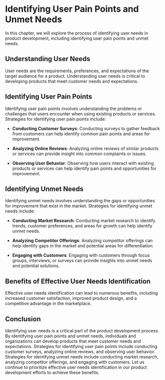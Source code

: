 Identifying User Pain Points and Unmet Needs
===============================================================================

In this chapter, we will explore the process of identifying user needs in product development, including identifying user pain points and unmet needs.

Understanding User Needs
------------------------

User needs are the requirements, preferences, and expectations of the target audience for a product. Understanding user needs is critical to developing products that meet customer needs and expectations.

Identifying User Pain Points
----------------------------

Identifying user pain points involves understanding the problems or challenges that users encounter when using existing products or services. Strategies for identifying user pain points include:

* **Conducting Customer Surveys**: Conducting surveys to gather feedback from customers can help identify common pain points and areas for improvement.

* **Analyzing Online Reviews**: Analyzing online reviews of similar products or services can provide insight into common complaints or issues.

* **Observing User Behavior**: Observing how users interact with existing products or services can help identify pain points and opportunities for improvement.

Identifying Unmet Needs
-----------------------

Identifying unmet needs involves understanding the gaps or opportunities for improvement that exist in the market. Strategies for identifying unmet needs include:

* **Conducting Market Research**: Conducting market research to identify trends, customer preferences, and areas for growth can help identify unmet needs.

* **Analyzing Competitor Offerings**: Analyzing competitor offerings can help identify gaps in the market and potential areas for differentiation.

* **Engaging with Customers**: Engaging with customers through focus groups, interviews, or surveys can provide insights into unmet needs and potential solutions.

Benefits of Effective User Needs Identification
-----------------------------------------------

Effective user needs identification can lead to numerous benefits, including increased customer satisfaction, improved product design, and a competitive advantage in the marketplace.

Conclusion
----------

Identifying user needs is a critical part of the product development process. By identifying user pain points and unmet needs, individuals and organizations can develop products that meet customer needs and expectations. Strategies for identifying user pain points include conducting customer surveys, analyzing online reviews, and observing user behavior. Strategies for identifying unmet needs include conducting market research, analyzing competitor offerings, and engaging with customers. Let us continue to prioritize effective user needs identification in our product development efforts to achieve these benefits.
